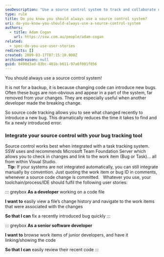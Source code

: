 ```yaml
---
seoDescription: "Use a source control system to track and collaborate on code changes, reducing bug introduction and fixing time."
type: rule
title: Do you know you should always use a source control system?
uri: do-you-know-you-should-always-use-a-source-control-system
authors:
  - title: Adam Cogan
    url: https://ssw.com.au/people/adam-cogan
related: 
  - spec-do-you-use-user-stories
redirects: []
created: 2009-03-17T07:15:10.000Z
archivedreason: null
guid: 0490d3ad-83bc-481b-b611-97a6f001f056
---
```


You should always use a source control system!   

It is not for a backup, it is because changing code can introduce new bugs. Often these bugs are non-obvious and appear in a part of the system, far removed from your changes. They are especially useful when another developer made the breaking change.

<!--endintro-->

So source code tracking allows you to see what changed recently to introduce a new bug. This dramatically reduces the time it takes to find and fix a newly introduced error.

### Integrate your source control with your bug tracking tool

Source control works best when integrated with a task tracking system. SSW uses and recommends Microsoft Team Foundation Server which allows you to check in changes and link to the work item (Bug or Task)... all from within Visual Studio.     
 
**Tip:** If your systems are not integrated automatically, you can still integrate manually by convention. Just quoting the work item or bug ID in comments, whenever a source code change is committed.
 
Whatever you use, your toolchain/process/IDE should fulfil the following user stories:

::: greybox
**As a developer** working on a code file 
      
**I want to** easily view a file’s change history and navigate to the work items that were associated with the changes 
      
**So that I can** fix a recently introduced bug quickly
:::

::: greybox
**As a senior software developer** 

**I want to** browse work items of junior developers, and have it linking/showing the code 
      
**So that I can** easily review their recent code
:::
